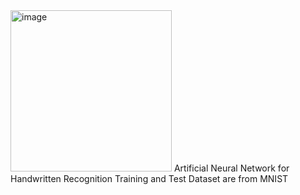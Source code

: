 <img width="258" alt="image" src="https://github.com/oubbatimo/bridgeai_DigitRecognition/assets/92709052/5e5cad13-50dc-4714-b153-3866af8784ce">
Artificial Neural Network for Handwritten Recognition 
Training and Test Dataset are from MNIST

